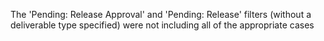 The 'Pending: Release Approval' and 'Pending: Release' filters (without a deliverable type specified) were not including all of the appropriate cases
